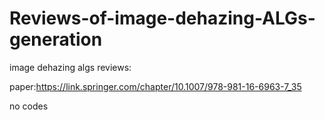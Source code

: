 # Reviews-of-image-dehazing-ALGs-generation

image dehazing algs reviews:

paper:https://link.springer.com/chapter/10.1007/978-981-16-6963-7_35

no codes
